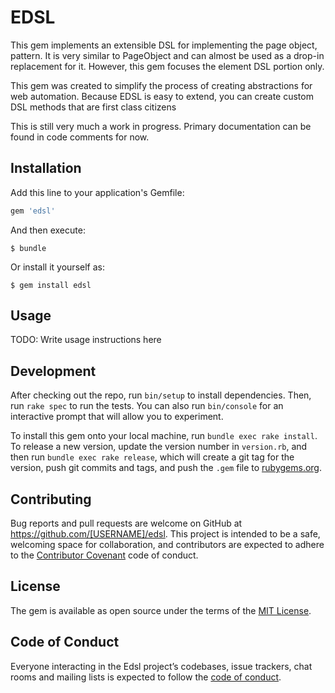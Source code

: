 # EDSL

This gem implements an extensible DSL for implementing the page object, pattern.
It is very similar to PageObject and can almost be used as a drop-in replacement for it.
However, this gem focuses the element DSL portion only.

This gem was created to simplify the process of creating abstractions for web automation.
Because EDSL is easy to extend, you can create custom DSL methods that are first class citizens

This is still very much a work in progress.  Primary documentation can be found in code comments for now.

## Installation

Add this line to your application's Gemfile:

```ruby
gem 'edsl'
```

And then execute:

    $ bundle

Or install it yourself as:

    $ gem install edsl

## Usage

TODO: Write usage instructions here

## Development

After checking out the repo, run `bin/setup` to install dependencies. Then, run `rake spec` to run the tests. You can also run `bin/console` for an interactive prompt that will allow you to experiment.

To install this gem onto your local machine, run `bundle exec rake install`. To release a new version, update the version number in `version.rb`, and then run `bundle exec rake release`, which will create a git tag for the version, push git commits and tags, and push the `.gem` file to [rubygems.org](https://rubygems.org).

## Contributing

Bug reports and pull requests are welcome on GitHub at https://github.com/[USERNAME]/edsl. This project is intended to be a safe, welcoming space for collaboration, and contributors are expected to adhere to the [Contributor Covenant](http://contributor-covenant.org) code of conduct.

## License

The gem is available as open source under the terms of the [MIT License](https://opensource.org/licenses/MIT).

## Code of Conduct

Everyone interacting in the Edsl project’s codebases, issue trackers, chat rooms and mailing lists is expected to follow the [code of conduct](https://github.com/[USERNAME]/edsl/blob/master/CODE_OF_CONDUCT.md).
